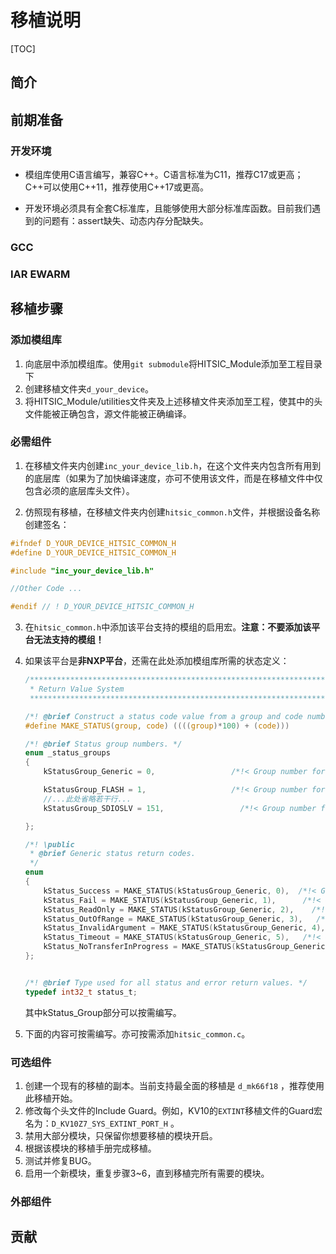 # 移植说明

[TOC]

## 简介





## 前期准备

### 开发环境

- 模组库使用C语言编写，兼容C++。C语言标准为C11，推荐C17或更高；C++可以使用C++11，推荐使用C++17或更高。

- 开发环境必须具有全套C标准库，且能够使用大部分标准库函数。目前我们遇到的问题有：assert缺失、动态内存分配缺失。

### GCC 




### IAR EWARM





## 移植步骤

### 添加模组库

1. 向底层中添加模组库。使用`git submodule`将HITSIC_Module添加至工程目录下
2. 创建移植文件夹`d_your_device`。
3. 将HITSIC_Module/utilities文件夹及上述移植文件夹添加至工程，使其中的头文件能被正确包含，源文件能被正确编译。

### 必需组件

1. 在移植文件夹内创建`inc_your_device_lib.h`，在这个文件夹内包含所有用到的底层库（如果为了加快编译速度，亦可不使用该文件，而是在移植文件中仅包含必须的底层库头文件）。

2. 仿照现有移植，在移植文件夹内创建`hitsic_common.h`文件，并根据设备名称创建签名：

  ```c
  #ifndef D_YOUR_DEVICE_HITSIC_COMMON_H
  #define D_YOUR_DEVICE_HITSIC_COMMON_H
  
  #include "inc_your_device_lib.h"
  
  //Other Code ...
  
  #endif // ! D_YOUR_DEVICE_HITSIC_COMMON_H
  ```

3. 在`hitsic_common.h`中添加该平台支持的模组的启用宏。**注意：不要添加该平台无法支持的模组！**

4. 如果该平台是**非NXP平台**，还需在此处添加模组库所需的状态定义：

   ```c
   /*******************************************************************************
    * Return Value System
    ******************************************************************************/
   
   /*! @brief Construct a status code value from a group and code number. */
   #define MAKE_STATUS(group, code) ((((group)*100) + (code)))
   
   /*! @brief Status group numbers. */
   enum _status_groups
   {
       kStatusGroup_Generic = 0,                 /*!< Group number for generic status codes. */
   
       kStatusGroup_FLASH = 1,                   /*!< Group number for FLASH status codes. */
       //...此处省略若干行...
       kStatusGroup_SDIOSLV = 151,                 /*!< Group number for SDIOSLV status codes. */
   
   };
   
   /*! \public
    * @brief Generic status return codes.
    */
   enum
   {
       kStatus_Success = MAKE_STATUS(kStatusGroup_Generic, 0),  /*!< Generic status for Success. */
       kStatus_Fail = MAKE_STATUS(kStatusGroup_Generic, 1),      /*!< Generic status for Fail. */
       kStatus_ReadOnly = MAKE_STATUS(kStatusGroup_Generic, 2),    /*!< Generic status for read only failure. */
       kStatus_OutOfRange = MAKE_STATUS(kStatusGroup_Generic, 3),   /*!< Generic status for out of range access. */
       kStatus_InvalidArgument = MAKE_STATUS(kStatusGroup_Generic, 4),   /*!< Generic status for invalid argument check. */
       kStatus_Timeout = MAKE_STATUS(kStatusGroup_Generic, 5),   /*!< Generic status for timeout. */
       kStatus_NoTransferInProgress = MAKE_STATUS(kStatusGroup_Generic, 6),   /*!< Generic status for no transfer in progress. */
   };
   
   
   /*! @brief Type used for all status and error return values. */
   typedef int32_t status_t;
   ```

   其中kStatus_Group部分可以按需编写。

5. 下面的内容可按需编写。亦可按需添加`hitsic_common.c`。







### 可选组件

1. 创建一个现有的移植的副本。当前支持最全面的移植是 `d_mk66f18` ，推荐使用此移植开始。
2. 修改每个头文件的Include Guard。例如，KV10的`EXTINT`移植文件的Guard宏名为：`D_KV10Z7_SYS_EXTINT_PORT_H` 。
3. 禁用大部分模块，只保留你想要移植的模块开启。
4. 根据该模块的移植手册完成移植。
5. 测试并修复BUG。
6. 启用一个新模块，重复步骤3~6，直到移植完所有需要的模块。



### 外部组件





## 贡献



